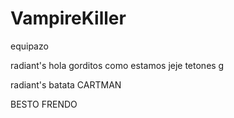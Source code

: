 # VampireKiller
  equipazo 

radiant's hola gorditos como estamos jeje tetones g

radiant's batata CARTMAN


BESTO FRENDO 
